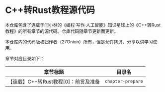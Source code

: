 # C++转Rust教程源代码

本仓库包含了连载于闫小林的《编程·写作·人工智能》知识星球上的《C++转Rust教程》的所有章节的源代码。仓库代码随章节更新而更新。

本仓库内的代码版权归作者（27Onion）所有，但是允许拷贝、分享以供学习使用。

章节对应目录如下：

| 章节标题 | 目录名 |
|----------|--------|
| 【连载】C++转Rust教程[0]：前言及准备 | `chapter-prepare` |

